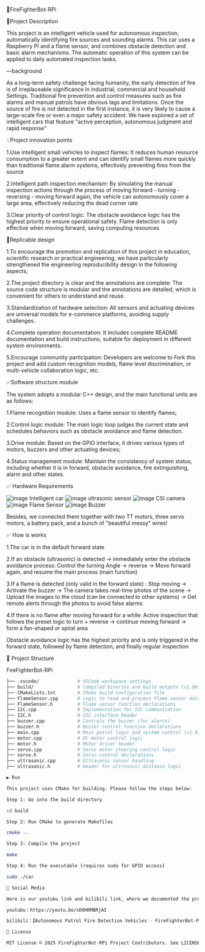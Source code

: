 🚒FireFighterBot-RPi

📌Project Description

This project is an intelligent vehicle used for autonomous inspection, automatically identifying fire sources and sounding alarms. This car uses a Raspberry PI and a flame sensor, and combines obstacle detection and basic alarm mechanisms. The automatic operation of this system can be applied to daily automated inspection tasks.

—background

As a long-term safety challenge facing humanity, the early detection of fire is of irreplaceable significance in industrial, commercial and household Settings.
Traditional fire prevention and control measures such as fire alarms and manual patrols have obvious lags and limitations. Once the source of fire is not detected in the first instance, it is very likely to cause a large-scale fire or even a major safety accident. We have explored a set of intelligent cars that feature "active perception, autonomous judgment and rapid response"

💡Project innovation points

1.Use intelligent small vehicles to inspect flames: It reduces human resource consumption to a greater extent and can identify small flames more quickly than traditional flame alarm systems, effectively preventing fires from the source

2.Intelligent path inspection mechanism: By simulating the manual inspection actions through the process of moving forward - turning - reversing - moving forward again, the vehicle can autonomously cover a large area, effectively reducing the dead corner rate

3.Clear priority of control logic: The obstacle avoidance logic has the highest priority to ensure operational safety. Flame detection is only effective when moving forward, saving computing resources

🙌Replicable design

1.To encourage the promotion and replication of this project in education, scientific research or practical engineering, we have particularly strengthened the engineering reproducibility design in the following aspects;

2.The project directory is clear and the annotations are complete: The source code structure is modular and the annotations are detailed, which is convenient for others to understand and reuse.

3.Standardization of hardware selection: All sensors and actuating devices are universal models for e-commerce platforms, avoiding supply challenges.

4.Complete operation documentation: It includes complete README documentation and build instructions, suitable for deployment in different system environments.

5.Encourage community participation: Developers are welcome to Fork this project and add custom recognition models, flame level discrimination, or multi-vehicle collaboration logic, etc.

✅Software structure module

The system adopts a modular C++ design, and the main functional units are as follows:

1.Flame recognition module: Uses a flame sensor to identify flames;

2.Control logic module: The main logic loop judges the current state and schedules behaviors such as obstacle avoidance and flame detection.

3.Drive module: Based on the GPIO interface, it drives various types of motors, buzzers and other actuating devices;

4.Status management module: Maintain the consistency of system status, including whether it is in forward, obstacle avoidance, fire extinguishing, alarm and other states.

✅ Hardware Requirements

![image](https://github.com/user-attachments/assets/f6bdd30b-2a96-474b-b4fc-489d554d57f5)
Intelligent car
![image](https://github.com/user-attachments/assets/72946f33-ee36-4dc1-a404-242dea7bbdf2)
ultrasonic sensor
![image](https://github.com/user-attachments/assets/37656e9f-9959-49ba-bf83-bb83c6dc51ac)
CSI camera
![image](https://github.com/user-attachments/assets/262eff8a-5ad0-4b81-ae05-9705f50d4488)
Flame Sensor
![image](https://github.com/user-attachments/assets/6aa6dfd4-c236-4a21-8518-3eddd9596395)
Buzzer

Besides, we connected them together with two TT motors, three servo motors, a battery pack, and a bunch of "beautiful messy" wires!

✅ How is works

1.The car is in the default forward state

2.If an obstacle (ultrasonic) is detected → immediately enter the obstacle avoidance process:
Control the turning Angle → reverse → Move forward again, and resume the main process (main function)

3.If a flame is detected (only valid in the forward state) :
Stop moving → Activate the buzzer → The camera takes real-time photos of the scene → Upload the images to the cloud (can be connected to other systems) → Get remote alerts through the photos to avoid false alarms

4.If there is no flame after moving forward for a while:
Active inspection that follows the preset logic to turn + reverse → continue moving forward → form a fan-shaped or spiral area

Obstacle avoidance logic has the highest priority and is only triggered in the forward state, followed by flame detection, and finally regular inspection

📂 Project Structure

FireFighterBot-RPi

```bash
├── .vscode/              # VSCode workspace settings
├── build/                # Compiled binaries and build outputs (v1.00)
├── CMakeLists.txt        # CMake build configuration file
├── FlameSensor.cpp       # Logic to read and process flame sensor data
├── FlameSensor.h         # Flame sensor function declarations
├── I2C.cpp               # Implementation for I2C communication
├── I2C.h                 # I2C interface header
├── buzzer.cpp            # Controls the buzzer (for alerts)
├── buzzer.h              # Buzzer control function declarations
├── main.cpp              # Main patrol logic and system control (v1.01)
├── motor.cpp             # DC motor control logic
├── motor.h               # Motor driver header
├── servo.cpp             # Servo motor steering control logic
├── servo.h               # Servo control declarations
├── ultrasonic.cpp        # Ultrasonic sensor handling
├── ultrasonic.h          # Header for ultrasonic distance logic

▶️ Run

This project uses CMake for building. Please follow the steps below:

Step 1: Go into the build directory 

cd build 

Step 2: Run CMake to generate Makefiles 

cmake .. 

Step 3: Compile the project 

make 

Step 4: Run the executable (requires sudo for GPIO access) 

sudo ./car 

🧩 Social Media

Here is our youtubu link and bilibili link, where we documented the process of completing the entire project.

youtubu：https://youtu.be/xD0HRMBRjAI

bilibili：【Autonomous Patrol Fire Detection Vehicles - FireFighterBot-PRI】 https://www.bilibili.com/video/BV1Do58zdEHr/share_source=copy_web&vd_source=3f262d99275a4ff1f67faab678661e16

📝 License

MIT License © 2025 FireFighterBot-RPi Project Contributors. See LICENSE for details.





